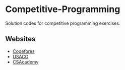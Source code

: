 # Competitive-Programming
Solution codes for competitive programming exercises.

## Websites

<ul>
<li><A href="https://codeforces.com/">Codefores</A></li>
<li><A href="https://www.kaggle.com/c/digit-recognizer/overview">USACO</A></li>
<li><A href="http://usaco.org/">CSAcademy</A></li>
</ul>